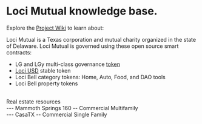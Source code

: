 # Loci Mutual knowledge base.

Explore the [Project Wiki](https://github.com/LociMutual/docs/wiki) to learn about:

   Loci Mutual is a Texas corporation and mutual charity organized in the state of Delaware. Loci Mutual is governed using these open source smart contracts: <br>
   * LG and LGy multi-class governance [token](https://github.com/LociMutual/docs/wiki/Mutual-Governance:-LG-token) <br>
   * [Loci USD](https://github.com/LociMutual/docs/wiki/Stable-Token:-LUSD) stable token <br>
   * Loci Bell category tokens: Home, Auto, Food, and DAO tools<br>
   * Loci Bell property tokens <br>
   
   <br>
   Real estate resources <br>
   --- Mammoth Springs 160 -- Commercial Multifamily <br>
   --- CasaTX -- Commercial Single Family 
